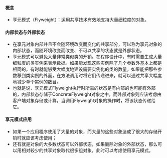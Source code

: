 #### 概念
+ 享元模式（Flyweight）：运用共享技术有效地支持大量细粒度的对象。

#### 内部状态与外部状态
+ 在享元对象内部并且不会随环境改变而变化的共享部分，可以称为享元对象的内部状态，而随环境改变而改变、不可以共享的状态就是外部状态。
+ 享元模式可以避免大量非常类似类的开销。在程序设计中，有时需要生成大量细粒度的类实例来表示数据。如果能发现这些实例除了几个参数外基本上都是相同的，有时就能够受大幅度地建设需要实例化的类的数量。如果能把那些参数移到类实例的外面，在方法调用时将它们传递进来，就可以通过共享大幅度地减少单个实例的数目。
+ 也就是说，享元模式Flyweight执行时所需的状态是有内部的也可能有外部的，内部状态存储于ConcreteFlyweight对象之中，而外部对象则应该考虑由客户端对象存储或计算，当调用Flyweight对象的操作时，将该状态传递给它。

#### 享元模式应用
+ 如果一个应用程序使用了大量的对象，而大量的这些对象造成了很大的存储开销时就应该考虑使用；
+ 还有就是对象的大多数状态可以外部状态，如果删除对象的外部状态，那么可以用相对较少的共享对象取代很多组对象，此时可以考虑使用享元模式。
